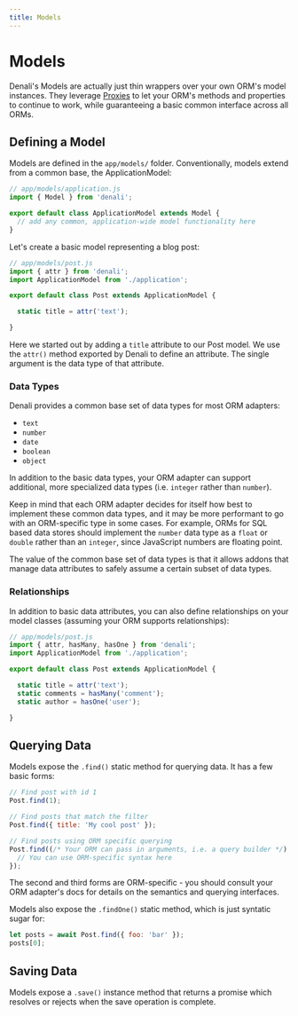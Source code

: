 ```yaml
---
title: Models
---
```



# Models

Denali's Models are actually just thin wrappers over your own ORM's model instances. They leverage [Proxies](https://developer.mozilla.org/en-US/docs/Web/JavaScript/Reference/Global_Objects/Proxy) to let your ORM's methods and properties to continue to work, while guaranteeing a basic common interface across all ORMs.

## Defining a Model

Models are defined in the `app/models/` folder. Conventionally, models extend from a common base, the ApplicationModel:

```js
// app/models/application.js
import { Model } from 'denali';

export default class ApplicationModel extends Model {
  // add any common, application-wide model functionality here
}
```

Let's create a basic model representing a blog post:

```js
// app/models/post.js
import { attr } from 'denali';
import ApplicationModel from './application';

export default class Post extends ApplicationModel {

  static title = attr('text');

}
```

Here we started out by adding a `title` attribute to our Post model. We use the `attr()` method exported by Denali to define an attribute. The single argument is the data type of that attribute.

### Data Types

Denali provides a common base set of data types for most ORM adapters:

* `text`
* `number`
* `date`
* `boolean`
* `object`

In addition to the basic data types, your ORM adapter can support additional, more specialized data types (i.e. `integer` rather than `number`).

Keep in mind that each ORM adapter decides for itself how best to implement these common data types, and it may be more performant to go with an ORM-specific type in some cases. For example, ORMs for SQL based data stores should implement the `number` data type as a `float` or `double` rather than an `integer`, since JavaScript numbers are floating point.

The value of the common base set of data types is that it allows addons that manage data attributes to safely assume a certain subset of data types.

### Relationships

In addition to basic data attributes, you can also define relationships on your model classes (assuming your ORM supports relationships):

```js
// app/models/post.js
import { attr, hasMany, hasOne } from 'denali';
import ApplicationModel from './application';

export default class Post extends ApplicationModel {

  static title = attr('text');
  static comments = hasMany('comment');
  static author = hasOne('user');

}
```

## Querying Data

Models expose the `.find()` static method for querying data. It has a few basic forms:

```js
// Find post with id 1
Post.find(1);

// Find posts that match the filter
Post.find({ title: 'My cool post' });

// Find posts using ORM specific querying
Post.find((/* Your ORM can pass in arguments, i.e. a query builder */) => {
  // You can use ORM-specific syntax here
});
```

The second and third forms are ORM-specific - you should consult your ORM adapter's docs for details on the semantics and querying interfaces.

Models also expose the `.findOne()` static method, which is just syntatic sugar for:

```js
let posts = await Post.find({ foo: 'bar' });
posts[0];
```

## Saving Data

Models expose a `.save()` instance method that returns a promise which resolves or rejects when the save operation is complete.
